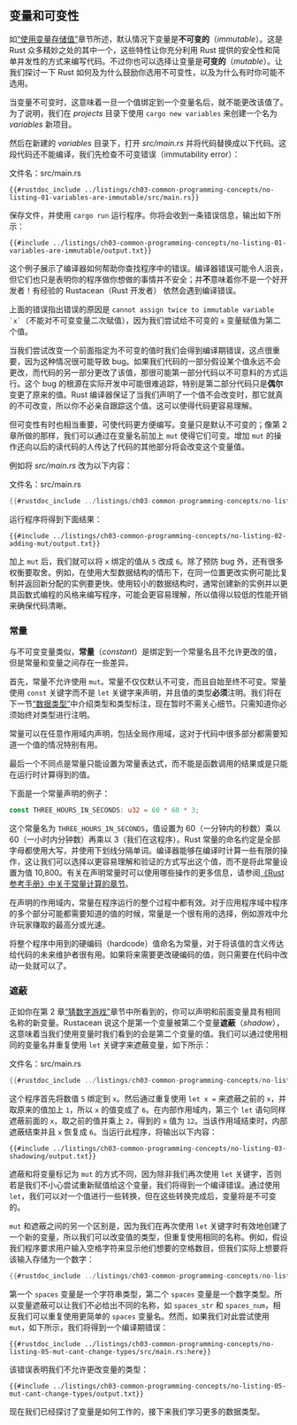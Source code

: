 ## 变量和可变性

如[“使用变量存储值”][storing-values-with-variables]<!-- ignore -->章节所述，默认情况下变量是**不可变的**（*immutable*）。这是 Rust 众多精妙之处的其中一个，这些特性让你充分利用 Rust 提供的安全性和简单并发性的方式来编写代码。不过你也可以选择让变量是**可变的**（*mutable*）。让我们探讨一下 Rust 如何及为什么鼓励你选用不可变性，以及为什么有时你可能不选用。

当变量不可变时，这意味着一旦一个值绑定到一个变量名后，就不能更改该值了。为了说明，我们在 *projects* 目录下使用 `cargo new variables` 来创建一个名为 *variables* 新项目。

然后在新建的 *variables* 目录下，打开 *src/main.rs* 并将代码替换成以下代码。这段代码还不能编译，我们先检查不可变错误（immutability error）：

<span class="filename">文件名：src/main.rs</span>

```rust,ignore,does_not_compile
{{#rustdoc_include ../listings/ch03-common-programming-concepts/no-listing-01-variables-are-immutable/src/main.rs}}
```

保存文件，并使用 `cargo run` 运行程序。你将会收到一条错误信息，输出如下所示：

```console
{{#include ../listings/ch03-common-programming-concepts/no-listing-01-variables-are-immutable/output.txt}}
```

这个例子展示了编译器如何帮助你查找程序中的错误。编译器错误可能令人沮丧，但它们也只是表明你的程序做你想做的事情并不安全；并**不**意味着你不是一个好开发者！有经验的 Rustacean（Rust 开发者） 依然会遇到编译错误。

上面的错误指出错误的原因是 `` cannot assign twice to immutable variable `x` ``（不能对不可变变量二次赋值），因为我们尝试给不可变的 `x` 变量赋值为第二个值。

当我们尝试改变一个前面指定为不可变的值时我们会得到编译期错误，这点很重要，因为这种情况很可能导致 bug。如果我们代码的一部分假设某个值永远不会更改，而代码的另一部分更改了该值，那很可能第一部分代码以不可意料的方式运行。这个 bug 的根源在实际开发中可能很难追踪，特别是第二部分代码只是**偶尔**变更了原来的值。Rust 编译器保证了当我们声明了一个值不会改变时，那它就真的不可改变，所以你不必亲自跟踪这个值。这可以使得代码更容易理解。

但可变性有时也相当重要，可使代码更方便编写。变量只是默认不可变的；像第 2 章所做的那样，我们可以通过在变量名前加上 `mut` 使得它们可变。增加 `mut` 的操作还向以后的读代码的人传达了代码的其他部分将会改变这个变量值。

例如将 *src/main.rs* 改为以下内容：

<span class="filename">文件名：src/main.rs</span>

```rust
{{#rustdoc_include ../listings/ch03-common-programming-concepts/no-listing-02-adding-mut/src/main.rs}}
```

运行程序将得到下面结果：

```console
{{#include ../listings/ch03-common-programming-concepts/no-listing-02-adding-mut/output.txt}}
```

加上 `mut` 后，我们就可以将 `x` 绑定的值从 `5` 改成 `6`。除了预防 bug 外，还有很多权衡要取舍。例如，在使用大型数据结构的情形下，在同一位置更改实例可能比复制并返回新分配的实例要更快。使用较小的数据结构时，通常创建新的实例并以更具函数式编程的风格来编写程序，可能会更容易理解，所以值得以较低的性能开销来确保代码清晰。

### 常量

与不可变变量类似，**常量**（*constant*）是绑定到一个常量名且不允许更改的值，但是常量和变量之间存在一些差异。

首先，常量不允许使用 `mut`。常量不仅仅默认不可变，而且自始至终不可变。常量使用 `const` 关键字而不是 `let` 关键字来声明，并且值的类型**必须**注明。我们将在下一节[“数据类型”][data-types]<!-- ignore -->中介绍类型和类型标注，现在暂时不需关心细节。只需知道你必须始终对类型进行注明。

常量可以在任意作用域内声明，包括全局作用域，这对于代码中很多部分都需要知道一个值的情况特别有用。

最后一个不同点是常量只能设置为常量表达式，而不能是函数调用的结果或是只能在运行时计算得到的值。

下面是一个常量声明的例子：

```rust
const THREE_HOURS_IN_SECONDS: u32 = 60 * 60 * 3;
```

这个常量名为 `THREE_HOURS_IN_SECONDS`，值设置为 60（一分钟内的秒数）乘以 60（一小时内分钟数）再乘以 3（我们在这程序）。Rust 常量的命名约定是全部字母都使用大写，并使用下划线分隔单词。编译器能够在编译时计算一些有限的操作，这让我们可以选择以更容易理解和验证的方式写出这个值，而不是将此常量设置为值 10,800。有关在声明常量时可以使用哪些操作的更多信息，请参阅[《Rust 参考手册》中关于常量计算的章节][const-eval]。

在声明的作用域内，常量在程序运行的整个过程中都有效。对于应用程序域中程序的多个部分可能都需要知道的值的时候，常量是一个很有用的选择，例如游戏中允许玩家赚取的最高分或光速。

将整个程序中用到的硬编码（hardcode）值命名为常量，对于将该值的含义传达给代码的未来维护者很有用。如果将来需要更改硬编码的值，则只需要在代码中改动一处就可以了。

### 遮蔽

正如你在第 2 章[“猜数字游戏”][comparing-the-guess-to-the-secret-number]<!-- ignore -->章节中所看到的，你可以声明和前面变量具有相同名称的新变量。Rustacean 说这个是第一个变量被第二个变量**遮蔽**（*shadow*），这意味着当我们使用变量时我们看到的会是第二个变量的值。我们可以通过使用相同的变量名并重复使用 `let` 关键字来遮蔽变量，如下所示：

<span class="filename">文件名：src/main.rs</span>

```rust
{{#rustdoc_include ../listings/ch03-common-programming-concepts/no-listing-03-shadowing/src/main.rs}}
```

这个程序首先将数值 `5` 绑定到 `x`。然后通过重复使用 `let x =` 来遮蔽之前的 `x`，并取原来的值加上 `1`，所以 `x` 的值变成了 `6`。在内部作用域内，第三个 `let` 语句同样遮蔽前面的 `x`，取之前的值并乘上 `2`，得到的 `x` 值为 `12`。当该作用域结束时，内部遮蔽结束并且 `x` 恢复成 `6`。当运行此程序，将输出以下内容：

```console
{{#include ../listings/ch03-common-programming-concepts/no-listing-03-shadowing/output.txt}}
```

遮蔽和将变量标记为 `mut` 的方式不同，因为除非我们再次使用 `let` 关键字，否则若是我们不小心尝试重新赋值给这个变量，我们将得到一个编译错误。通过使用 `let`，我们可以对一个值进行一些转换，但在这些转换完成后，变量将是不可变的。

`mut` 和遮蔽之间的另一个区别是，因为我们在再次使用 `let` 关键字时有效地创建了一个新的变量，所以我们可以改变值的类型，但重复使用相同的名称。例如，假设我们程序要求用户输入空格字符来显示他们想要的空格数目，但我们实际上想要将该输入存储为一个数字：

```rust
{{#rustdoc_include ../listings/ch03-common-programming-concepts/no-listing-04-shadowing-can-change-types/src/main.rs:here}}
```

第一个 `spaces` 变量是一个字符串类型，第二个 `spaces` 变量是一个数字类型。所以变量遮蔽可以让我们不必给出不同的名称，如 `spaces_str` 和 `spaces_num`，相反我们可以重复使用更简单的 `spaces` 变量名。然而，如果我们对此尝试使用 `mut`，如下所示，我们将得到一个编译期错误：

```rust,ignore,does_not_compile
{{#rustdoc_include ../listings/ch03-common-programming-concepts/no-listing-05-mut-cant-change-types/src/main.rs:here}}
```

该错误表明我们不允许更改变量的类型：

```console
{{#include ../listings/ch03-common-programming-concepts/no-listing-05-mut-cant-change-types/output.txt}}
```

现在我们已经探讨了变量是如何工作的，接下来我们学习更多的数据类型。

[comparing-the-guess-to-the-secret-number]: ch02-00-guessing-game-tutorial.html#比较猜测的数字和秘密数字
[data-types]: ch03-02-data-types.html#数据类型
[storing-values-with-variables]: ch02-00-guessing-game-tutorial.html#使用变量存储值
[const-eval]: https://rustwiki.org/zh-CN/reference/const_eval.html
